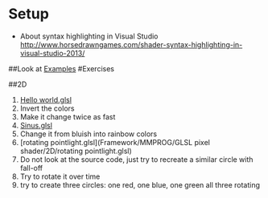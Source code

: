 # Setup
+ About syntax highlighting in Visual Studio http://www.horsedrawngames.com/shader-syntax-highlighting-in-visual-studio-2013/

##Look at [Examples](https://github.com/danielscherzer/Framework/blob/master/MMPROG/Examples)
#Exercises

##2D
1. [Hello world.glsl](https://github.com/danielscherzer/Framework/blob/master/MMPROG/GLSL%20pixel%20shader/2D/Hello%20world.glsl)
  1. Invert the colors
  1. Make it change twice as fast
1. [Sinus.glsl](https://github.com/danielscherzer/Framework/blob/master/MMPROG/GLSL%20pixel%20shader/2D/Sinus.glsl)
  1. Change it from bluish into rainbow colors
1. [rotating pointlight.glsl](Framework/MMPROG/GLSL pixel shader/2D/rotating pointlight.glsl)
  1. Do not look at the source code, just try to recreate a similar circle with fall-off
  1. Try to rotate it over time
  1. try to create three circles: one red, one blue, one green all three rotating
